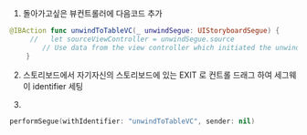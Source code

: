 1. 돌아가고싶은 뷰컨트롤러에 다음코드 추가
``` swift
@IBAction func unwindToTableVC(_ unwindSegue: UIStoryboardSegue) {
     //   let sourceViewController = unwindSegue.source
        // Use data from the view controller which initiated the unwind segue
    }
```
2. 스토리보드에서 자기자신의 스토리보드에 있는 EXIT 로 컨트롤 드래그 하여 세그웨이 identifier 세팅  
  
3.
``` swift
performSegue(withIdentifier: "unwindToTableVC", sender: nil)
```
